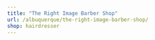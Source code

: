 ```yaml
---
title: "The Right Image Barber Shop"
url: /albuquerque/the-right-image-barber-shop/
shop: hairdresser
---
```

